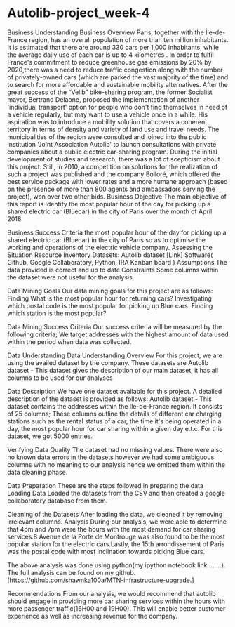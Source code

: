 # Autolib-project_week-4
Business Understanding
	Business Overview
Paris, together with the Île-de-France region, has an overall population of more than ten million inhabitants. It is estimated that there are around 330 cars per 1,000 inhabitants, while the average daily use of each car is up to 4 kilometres . In order to fulfil France's commitment to reduce greenhouse gas emissions by 20% by 2020,there was a need to reduce traffic congestion along with the number of privately-owned cars (which are parked the vast majority of the time) and to search for more affordable and sustainable mobility alternatives.
After the great success of the “Velib” bike-sharing program, the former Socialist mayor, Bertrand Delaone, proposed the implementation of another 'individual transport' option for people who don't find themselves in need of a vehicle regularly, but may want to use a vehicle once in a while. His aspiration was to introduce a mobility solution that covers a coherent territory in terms of density and variety of land use and travel needs. The municipalities of the region were consulted and joined into the public institution 'Joint Association Autolib' to launch consultations with private companies about a public electric car-sharing program. During the initial development of studies and research, there was a lot of scepticism about this project. Still, in 2010, a competition on solutions for the realization of such a project was published and the company Bolloré, which offered the best service package with lower rates and a more humane approach (based on the presence of more than 800 agents and ambassadors serving the project), won over two other bids.
Business Objective
The main objective of this report is Identify the most popular hour of the day for picking up a shared electric car (Bluecar) in the city of Paris over the month of April 2018.

Business Success Criteria
the most popular hour of the day for picking up a shared electric car (Bluecar) in the city of Paris so as to optimise the working and operations of the electric vehicle company.
Assessing the Situation
Resource Inventory
Datasets:
Autolib dataset [Link]
Software( Github, Google Collaboratory, Python, IRA Kanban board )
Assumptions
The data provided is correct and up to date
Constraints
 Some columns within the dataset were not useful for the analysis.

Data Mining Goals
Our data mining goals for this project are as follows:
Finding What is the most popular hour for returning cars?
Investigating which postal code is the most popular for picking up Blue cars.
Finding which station is the most popular?



Data Mining Success Criteria
Our success criteria will be measured by the following criteria;
We target  addresses with the highest amount of data used within the period when data was collected.
	
	
Data Understanding
Data Understanding Overview
For this project, we are using the availed dataset by the company. These datasets are
Autolib dataset - This dataset gives the description of our main dataset, it has all columns to be used for our analyses 

Data Description
We have one dataset available for this project. A detailed description of the dataset is provided as follows:
Autolib dataset - This dataset contains the addresses within the Ile-de-France region. It consists of 25 columns;  These columns outline the details of different car charging stations such as the rental status of a car, the time it's being operated in a day, the most popular hour for car sharing within a given day e.t.c. For this dataset, we got 5000 entries.



Verifying Data Quality
The dataset had no missing values. There were also no known data errors in the datasets however we had some ambiguous columns with no meaning to our analysis hence we omitted them within the data cleaning phase.

Data Preparation 
These are the steps followed in preparing the data 
Loading Data 
Loaded the datasets from the CSV and then created a google collaboratory database from them.

Cleaning of the Datasets
After loading the data, we  cleaned it by removing irrelevant columns. 
Analysis
During our analysis, we were able to determine that 4pm and 7pm were the hours with the most demand for car sharing services.8 Avenue de la Porte de Montrouge was also found to be the most popular station for the electric cars.Lastly, the 15th arrondissement of Paris was the postal code with most inclination towards picking Blue cars.

The above analysis was done using python(my ipython notebook link …….). The full analysis can be found on my github.[https://github.com/shawnka100a/MTN-infrastructure-upgrade.]

Recommendations
From our analysis, we would recommend that autolib should engage in providing more car sharing services within the hours with more passenger traffic(16H00 and 19H00). This will enable better customer experience as well as increasing revenue for the company.
